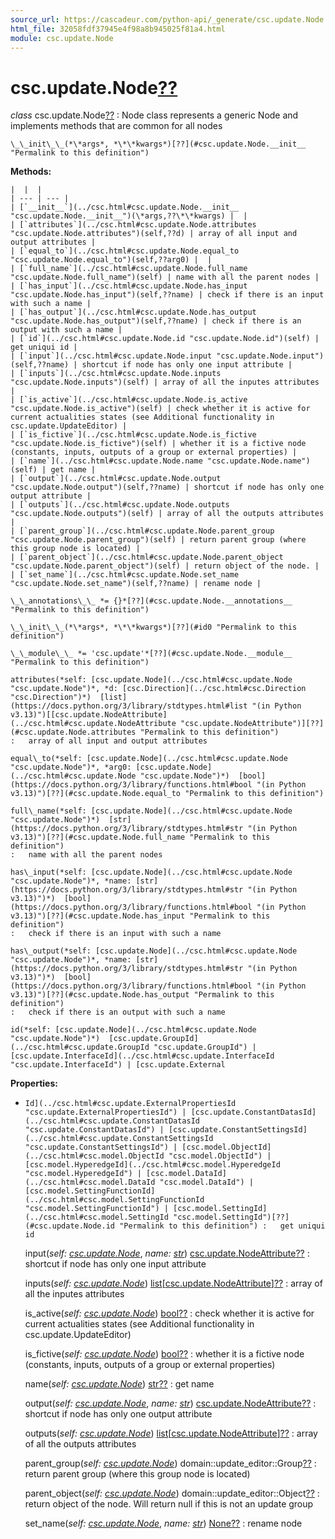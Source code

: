 ```yaml
---
source_url: https://cascadeur.com/python-api/_generate/csc.update.Node.html
html_file: 32058fdf37945e4f98a8b945025f81a4.html
module: csc.update.Node
---
```


# csc.update.Node[??](#csc-update-node "Permalink to this heading")

*class* csc.update.Node[??](#csc.update.Node "Permalink to this definition")
:   Node class represents a generic Node and implements methods that are common for all nodes

    \_\_init\_\_(*\*args*, *\*\*kwargs*)[??](#csc.update.Node.__init__ "Permalink to this definition")

    
**Methods:**

    |  |  |
    | --- | --- |
    | [`__init__`](../csc.html#csc.update.Node.__init__ "csc.update.Node.__init__")(\*args,??\*\*kwargs) |  |
    | [`attributes`](../csc.html#csc.update.Node.attributes "csc.update.Node.attributes")(self,??d) | array of all input and output attributes |
    | [`equal_to`](../csc.html#csc.update.Node.equal_to "csc.update.Node.equal_to")(self,??arg0) |  |
    | [`full_name`](../csc.html#csc.update.Node.full_name "csc.update.Node.full_name")(self) | name with all the parent nodes |
    | [`has_input`](../csc.html#csc.update.Node.has_input "csc.update.Node.has_input")(self,??name) | check if there is an input with such a name |
    | [`has_output`](../csc.html#csc.update.Node.has_output "csc.update.Node.has_output")(self,??name) | check if there is an output with such a name |
    | [`id`](../csc.html#csc.update.Node.id "csc.update.Node.id")(self) | get uniqui id |
    | [`input`](../csc.html#csc.update.Node.input "csc.update.Node.input")(self,??name) | shortcut if node has only one input attribute |
    | [`inputs`](../csc.html#csc.update.Node.inputs "csc.update.Node.inputs")(self) | array of all the inputes attributes |
    | [`is_active`](../csc.html#csc.update.Node.is_active "csc.update.Node.is_active")(self) | check whether it is active for current actualities states (see Additional functionality in csc.update.UpdateEditor) |
    | [`is_fictive`](../csc.html#csc.update.Node.is_fictive "csc.update.Node.is_fictive")(self) | whether it is a fictive node (constants, inputs, outputs of a group or external properties) |
    | [`name`](../csc.html#csc.update.Node.name "csc.update.Node.name")(self) | get name |
    | [`output`](../csc.html#csc.update.Node.output "csc.update.Node.output")(self,??name) | shortcut if node has only one output attribute |
    | [`outputs`](../csc.html#csc.update.Node.outputs "csc.update.Node.outputs")(self) | array of all the outputs attributes |
    | [`parent_group`](../csc.html#csc.update.Node.parent_group "csc.update.Node.parent_group")(self) | return parent group (where this group node is located) |
    | [`parent_object`](../csc.html#csc.update.Node.parent_object "csc.update.Node.parent_object")(self) | return object of the node. |
    | [`set_name`](../csc.html#csc.update.Node.set_name "csc.update.Node.set_name")(self,??name) | rename node |

    \_\_annotations\_\_ *= {}*[??](#csc.update.Node.__annotations__ "Permalink to this definition")

    \_\_init\_\_(*\*args*, *\*\*kwargs*)[??](#id0 "Permalink to this definition")

    \_\_module\_\_ *= 'csc.update'*[??](#csc.update.Node.__module__ "Permalink to this definition")

    attributes(*self: [csc.update.Node](../csc.html#csc.update.Node "csc.update.Node")*, *d: [csc.Direction](../csc.html#csc.Direction "csc.Direction")*)  [list](https://docs.python.org/3/library/stdtypes.html#list "(in Python v3.13)")[[csc.update.NodeAttribute](../csc.html#csc.update.NodeAttribute "csc.update.NodeAttribute")][??](#csc.update.Node.attributes "Permalink to this definition")
    :   array of all input and output attributes

    equal\_to(*self: [csc.update.Node](../csc.html#csc.update.Node "csc.update.Node")*, *arg0: [csc.update.Node](../csc.html#csc.update.Node "csc.update.Node")*)  [bool](https://docs.python.org/3/library/functions.html#bool "(in Python v3.13)")[??](#csc.update.Node.equal_to "Permalink to this definition")

    full\_name(*self: [csc.update.Node](../csc.html#csc.update.Node "csc.update.Node")*)  [str](https://docs.python.org/3/library/stdtypes.html#str "(in Python v3.13)")[??](#csc.update.Node.full_name "Permalink to this definition")
    :   name with all the parent nodes

    has\_input(*self: [csc.update.Node](../csc.html#csc.update.Node "csc.update.Node")*, *name: [str](https://docs.python.org/3/library/stdtypes.html#str "(in Python v3.13)")*)  [bool](https://docs.python.org/3/library/functions.html#bool "(in Python v3.13)")[??](#csc.update.Node.has_input "Permalink to this definition")
    :   check if there is an input with such a name

    has\_output(*self: [csc.update.Node](../csc.html#csc.update.Node "csc.update.Node")*, *name: [str](https://docs.python.org/3/library/stdtypes.html#str "(in Python v3.13)")*)  [bool](https://docs.python.org/3/library/functions.html#bool "(in Python v3.13)")[??](#csc.update.Node.has_output "Permalink to this definition")
    :   check if there is an output with such a name

    id(*self: [csc.update.Node](../csc.html#csc.update.Node "csc.update.Node")*)  [csc.update.GroupId](../csc.html#csc.update.GroupId "csc.update.GroupId") | [csc.update.InterfaceId](../csc.html#csc.update.InterfaceId "csc.update.InterfaceId") | [csc.update.External
**Properties:**
- `Id](../csc.html#csc.update.ExternalPropertiesId "csc.update.ExternalPropertiesId") | [csc.update.ConstantDatasId](../csc.html#csc.update.ConstantDatasId "csc.update.ConstantDatasId") | [csc.update.ConstantSettingsId](../csc.html#csc.update.ConstantSettingsId "csc.update.ConstantSettingsId") | [csc.model.ObjectId](../csc.html#csc.model.ObjectId "csc.model.ObjectId") | [csc.model.HyperedgeId](../csc.html#csc.model.HyperedgeId "csc.model.HyperedgeId") | [csc.model.DataId](../csc.html#csc.model.DataId "csc.model.DataId") | [csc.model.SettingFunctionId](../csc.html#csc.model.SettingFunctionId "csc.model.SettingFunctionId") | [csc.model.SettingId](../csc.html#csc.model.SettingId "csc.model.SettingId")[??](#csc.update.Node.id "Permalink to this definition")
    :   get uniqui id`

    input(*self: [csc.update.Node](../csc.html#csc.update.Node "csc.update.Node")*, *name: [str](https://docs.python.org/3/library/stdtypes.html#str "(in Python v3.13)")*)  [csc.update.NodeAttribute](../csc.html#csc.update.NodeAttribute "csc.update.NodeAttribute")[??](#csc.update.Node.input "Permalink to this definition")
    :   shortcut if node has only one input attribute

    inputs(*self: [csc.update.Node](../csc.html#csc.update.Node "csc.update.Node")*)  [list](https://docs.python.org/3/library/stdtypes.html#list "(in Python v3.13)")[[csc.update.NodeAttribute](../csc.html#csc.update.NodeAttribute "csc.update.NodeAttribute")][??](#csc.update.Node.inputs "Permalink to this definition")
    :   array of all the inputes attributes

    is\_active(*self: [csc.update.Node](../csc.html#csc.update.Node "csc.update.Node")*)  [bool](https://docs.python.org/3/library/functions.html#bool "(in Python v3.13)")[??](#csc.update.Node.is_active "Permalink to this definition")
    :   check whether it is active for current actualities states
        (see Additional functionality in csc.update.UpdateEditor)

    is\_fictive(*self: [csc.update.Node](../csc.html#csc.update.Node "csc.update.Node")*)  [bool](https://docs.python.org/3/library/functions.html#bool "(in Python v3.13)")[??](#csc.update.Node.is_fictive "Permalink to this definition")
    :   whether it is a fictive node (constants, inputs, outputs of a group or external properties)

    name(*self: [csc.update.Node](../csc.html#csc.update.Node "csc.update.Node")*)  [str](https://docs.python.org/3/library/stdtypes.html#str "(in Python v3.13)")[??](#csc.update.Node.name "Permalink to this definition")
    :   get name

    output(*self: [csc.update.Node](../csc.html#csc.update.Node "csc.update.Node")*, *name: [str](https://docs.python.org/3/library/stdtypes.html#str "(in Python v3.13)")*)  [csc.update.NodeAttribute](../csc.html#csc.update.NodeAttribute "csc.update.NodeAttribute")[??](#csc.update.Node.output "Permalink to this definition")
    :   shortcut if node has only one output attribute

    outputs(*self: [csc.update.Node](../csc.html#csc.update.Node "csc.update.Node")*)  [list](https://docs.python.org/3/library/stdtypes.html#list "(in Python v3.13)")[[csc.update.NodeAttribute](../csc.html#csc.update.NodeAttribute "csc.update.NodeAttribute")][??](#csc.update.Node.outputs "Permalink to this definition")
    :   array of all the outputs attributes

    parent\_group(*self: [csc.update.Node](../csc.html#csc.update.Node "csc.update.Node")*)  domain::update\_editor::Group[??](#csc.update.Node.parent_group "Permalink to this definition")
    :   return parent group (where this group node is located)

    parent\_object(*self: [csc.update.Node](../csc.html#csc.update.Node "csc.update.Node")*)  domain::update\_editor::Object[??](#csc.update.Node.parent_object "Permalink to this definition")
    :   return object of the node. Will return null if this is not an update group

    set\_name(*self: [csc.update.Node](../csc.html#csc.update.Node "csc.update.Node")*, *name: [str](https://docs.python.org/3/library/stdtypes.html#str "(in Python v3.13)")*)  [None](https://docs.python.org/3/library/constants.html#None "(in Python v3.13)")[??](#csc.update.Node.set_name "Permalink to this definition")
    :   rename node